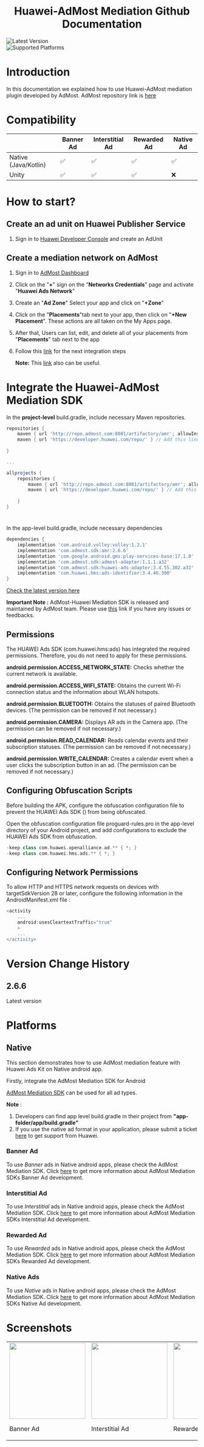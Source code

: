  <h1 align="center">Huawei-AdMost Mediation Github Documentation</h3>
 
 
 ![Latest Version](https://img.shields.io/badge/latestVersion-2.6.6-yellow)
<br>
![Supported Platforms](https://img.shields.io/badge/Supported_Platforms:-Native_Android_-orange)


# Introduction

In this documentation we explained how to use Huawei-AdMost mediation plugin developed by AdMost. 
AdMost repository link is [here](https://github.com/admost/amrandroid)


# Compatibility

|   | Banner Ad | Interstitial Ad | Rewarded Ad | Native Ad |
| --- | --- | --- | --- | --- |
| Native (Java/Kotlin) | ✅ | ✅ | ✅ | ✅ |  ✅ |
| Unity |✅ |✅| ✅ | ❌ | ✅ |



# How to start?

## Create an ad unit on Huawei Publisher Service

1. Sign in to [Huawei Developer Console](https://developer.huawei.com/consumer/en/console) and create an AdUnit

## Create a mediation network on AdMost


1. Sign in to [AdMost Dashboard](https://dashboard.admost.com/Login.aspx)
2. Click on the "**+**" sign on the "**Networks Credentials**" page and activate "**Huawei Ads Network**"
3. Create an "**Ad Zone**" Select your app and click on "**+Zone**" 
4. Click on the "**Placements**"tab next to your app, then click on  "**+New Placement**". These actions are all taken on the My Apps page.
5. After that, Users can list, edit, and delete all of your placements from  "**Placements**" tab next to the app
6. Follow this [link](https://admost.github.io/amrandroid/) for the next integration steps
   <br>



   **Note:** This [link](https://admost.github.io/) also can be useful.
   
   
   
<h1 id="integrate-huawei-sdk">
Integrate the Huawei-AdMost Mediation SDK
</h1>

In the **project-level** build.gradle, include necessary Maven repositories.

```groovy
repositories {
    maven { url 'http://repo.admost.com:8081/artifactory/amr'; allowInsecureProtocol true } // Add this line
    maven { url 'https://developer.huawei.com/repo/' } // Add this line
   
}

...

allprojects {
    repositories {
        maven { url 'http://repo.admost.com:8081/artifactory/amr'; allowInsecureProtocol true } // Add this line
        maven { url 'https://developer.huawei.com/repo/' } // Add this line
        
    }
}
```

<h1 id="app-level">
</h1>
In the app-level build.gradle, include necessary dependencies

```groovy
dependencies {
    implementation 'com.android.volley:volley:1.2.1' 
    implementation 'com.admost.sdk:amr:2.6.6' 
    implementation 'com.google.android.gms:play-services-base:17.1.0' 
    implementation 'com.admost.sdk:admost-adapter:1.1.1.a32' 
    implementation 'com.admost.sdk:huawei-ads-adapter:3.4.55.302.a32' 
    implementation 'com.huawei.hms:ads-identifier:3.4.46.300'
}
```   
 [Check the latest version here](https://admost.github.io/amrandroid/) <br>

**Important Note :** AdMost-Huawei Mediation SDK is released and maintained by AdMost team. Please use [this](https://admost.github.io/amrandroid/) link if you have any issues or feedbacks.



## **Permissions**
The HUAWEI Ads SDK (com.huawei.hms:ads) has integrated the required permissions. Therefore, you do not need to apply for these permissions. <br />

**android.permission.ACCESS_NETWORK_STATE:** Checks whether the current network is available.   <br/>

**android.permission.ACCESS_WIFI_STATE:** Obtains the current Wi-Fi connection status and the information about WLAN hotspots. <br />

**android.permission.BLUETOOTH:** Obtains the statuses of paired Bluetooth devices. (The permission can be removed if not necessary.) <br />

**android.permission.CAMERA:** Displays AR ads in the Camera app. (The permission can be removed if not necessary.) <br />

**android.permission.READ_CALENDAR:** Reads calendar events and their subscription statuses. (The permission can be removed if not necessary.) <br />

**android.permission.WRITE_CALENDAR:** Creates a calendar event when a user clicks the subscription button in an ad. (The permission can be removed if not necessary.) <br />

## **Configuring Obfuscation Scripts**
Before building the APK, configure the obfuscation configuration file to prevent the HUAWEI Ads SDK () from being obfuscated.

Open the obfuscation configuration file proguard-rules.pro in the app-level directory of your Android project, and add configurations to exclude the HUAWEI Ads SDK from obfuscation.

```groovy
-keep class com.huawei.openalliance.ad.** { *; }
-keep class com.huawei.hms.ads.** { *; }
```

## **Configuring Network Permissions**
To allow HTTP and HTTPS network requests on devices with targetSdkVersion 28 or later, configure the following information in the AndroidManifest.xml file :

```groovy
<activity
    ...
    android:usesCleartextTraffic="true"
    >
    ...
</activity>
```



# Version Change History

## 2.6.6
Latest version




# Platforms

## Native

This section demonstrates how to use AdMost mediation feature with Huawei Ads Kit on Native android app.

Firstly, integrate the AdMost Mediation SDK for Android

[AdMost Mediation SDK](https://admost.github.io/amrandroid/) can be used for all ad types.

**Note** : 
1) Developers can find app level build.gradle in their project from __**"app-folder/app/build.gradle"**__
2) If you use the native ad format in your application, please submit a ticket [here](https://developer.huawei.com/consumer/en/support/feedback) to get support from Huawei. 

### **Banner Ad**

To use _Banner_ ads in Native android apps, please check the AdMost Mediation SDK. Click [here](https://admost.github.io/amrandroid/#banner-ads) to get more information about  AdMost Mediation SDKs Banner Ad development.

### **Interstitial Ad**

To use _Interstitial_ ads in Native android apps, please check the AdMost Mediation SDK. Click [here](https://admost.github.io/amrandroid/#interstitial-ads) to get more information about  AdMost Mediation SDKs Interstitial Ad development.

### **Rewarded Ad**

To use _Rewarded_ ads in Native android apps, please check the AdMost Mediation SDK. Click [here](https://admost.github.io/amrandroid/#rewarded-ads) to get more information about  AdMost Mediation SDKs Rewarded Ad development.

### **Native Ads**

To use _Native_ ads in Native android apps, please check the AdMost Mediation SDK. Click [here](https://admost.github.io/amrandroid/#native-ads) to get more information about  AdMost Mediation SDKs Native Ad development.



 
# Screenshots

<table>
<tr>
<td>
<img src="https://user-images.githubusercontent.com/44730864/196098529-83b1a65b-cdc4-48a2-9dbd-7a92108e68d5.jpg" width="200">

Banner Ad
</td>

<td>
<img src="https://user-images.githubusercontent.com/44730864/196098547-bf8373c5-5bf7-4e52-9bd6-2e5d88b544ee.jpg" width="200">


Interstitial Ad
</td>

<td>
<img src="https://user-images.githubusercontent.com/44730864/196098564-36308139-ae12-4a4e-bece-ebf894a17b6f.jpg" width="200">

Rewarded Ad
</td>

<td>
<img src="https://user-images.githubusercontent.com/44730864/196098726-0239cc25-e17a-4f96-b592-c51d77d992ea.jpg" width="200">

Native Ad
</td>

</tr>
</tr>
</table>









